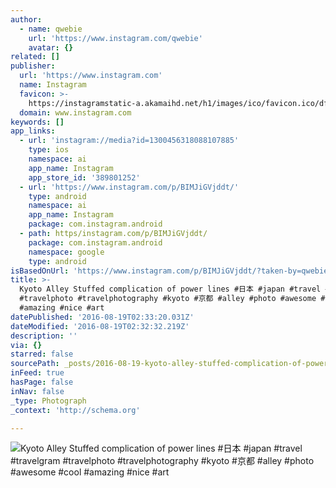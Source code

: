 ```yaml
---
author:
  - name: qwebie
    url: 'https://www.instagram.com/qwebie'
    avatar: {}
related: []
publisher:
  url: 'https://www.instagram.com'
  name: Instagram
  favicon: >-
    https://instagramstatic-a.akamaihd.net/h1/images/ico/favicon.ico/dfa85bb1fd63.ico
  domain: www.instagram.com
keywords: []
app_links:
  - url: 'instagram://media?id=1300456318088107885'
    type: ios
    namespace: ai
    app_name: Instagram
    app_store_id: '389801252'
  - url: 'https://www.instagram.com/p/BIMJiGVjddt/'
    type: android
    namespace: ai
    app_name: Instagram
    package: com.instagram.android
  - path: https/instagram.com/p/BIMJiGVjddt/
    package: com.instagram.android
    namespace: google
    type: android
isBasedOnUrl: 'https://www.instagram.com/p/BIMJiGVjddt/?taken-by=qwebie'
title: >-
  Kyoto Alley Stuffed complication of power lines #日本 #japan #travel #travelgram
  #travelphoto #travelphotography #kyoto #京都 #alley #photo #awesome #cool
  #amazing #nice #art
datePublished: '2016-08-19T02:33:20.031Z'
dateModified: '2016-08-19T02:32:32.219Z'
description: ''
via: {}
starred: false
sourcePath: _posts/2016-08-19-kyoto-alley-stuffed-complication-of-power-lines-japan.md
inFeed: true
hasPage: false
inNav: false
_type: Photograph
_context: 'http://schema.org'

---
```

![Kyoto Alley Stuffed complication of power lines #日本 #japan #travel #travelgram #travelphoto #travelphotography #kyoto #京都 #alley #photo #awesome #cool #amazing #nice #art](https://scontent.cdninstagram.com/t51.2885-15/sh0.08/e35/p640x640/13712307_1765167163729982_2107956326_n.jpg?ig_cache_key=MTMwMDQ1NjMxODA4ODEwNzg4NQ%3D%3D.2)